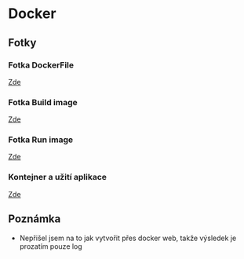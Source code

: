 # **Docker**

## Fotky

### Fotka DockerFile
[Zde](https://github.com/Karel63/Projects/blob/main/dockername/DockerPhotos/DockerFile.png)

### Fotka Build image
[Zde](https://github.com/Karel63/Projects/blob/main/dockername/DockerPhotos/BuildImage.png)

### Fotka Run image
[Zde](https://github.com/Karel63/Projects/blob/main/dockername/DockerPhotos/RunImage.png)

### Kontejner a užití aplikace
[Zde](https://github.com/Karel63/Projects/blob/main/dockername/DockerPhotos/Container.png)

## Poznámka

- Nepřišel jsem na to jak vytvořit přes docker web, takže výsledek je prozatím pouze log

